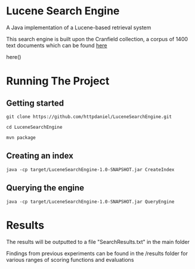 # Lucene Search Engine

A Java implementation of a Lucene-based retrieval system

This search engine is built upon the Cranfield collection, a corpus of 1400 text documents which can be found [here](http://ir.dcs.gla.ac.uk/resources/test_collections/cran/"target="_blank)

here(<a href="http://ir.dcs.gla.ac.uk/resources/test_collections/cran/" target="_blank"></a>)
# Running The Project

## Getting started

```
git clone https://github.com/httpdaniel/LuceneSearchEngine.git

cd LuceneSearchEngine

mvn package
```

## Creating an index

```
java -cp target/LuceneSearchEngine-1.0-SNAPSHOT.jar CreateIndex
```

## Querying the engine

```
java -cp target/LuceneSearchEngine-1.0-SNAPSHOT.jar QueryEngine
```

# Results 

The results will be outputted to a file "SearchResults.txt" in the main folder

Findings from previous experiments can be found in the /results folder for various ranges of scoring functions and evaluations
